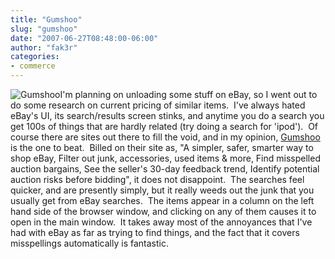 ```yaml
---
title: "Gumshoo"
slug: "gumshoo"
date: "2007-06-27T08:48:00-06:00"
author: "fak3r"
categories:
- commerce
---
```


![Gumshoo](http://fak3r.com/wp-content/uploads/2007/06/logo_full.gif)I'm planning on unloading some stuff on eBay, so I went out to do some research on current pricing of similar items.  I've always hated eBay's UI, its search/results screen stinks, and anytime you do a search you get 100s of things that are hardly related (try doing a search for 'ipod').  Of course there are sites out there to fill the void, and in my opinion, [Gumshoo](http://www.gumshoo.com/) is the one to beat.  Billed on their site as, "A simpler, safer, smarter way to shop eBay, Filter out junk, accessories, used items & more, Find misspelled auction bargains, See the seller's 30-day feedback trend, Identify potential auction risks before bidding", it does not disappoint.  The searches feel quicker, and are presently simply, but it really weeds out the junk that you usually get from eBay searches.  The items appear in a column on the left hand side of the browser window, and clicking on any of them causes it to open in the main window.  It takes away most of the annoyances that I've had with eBay as far as trying to find things, and the fact that it covers misspellings automatically is fantastic.
